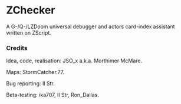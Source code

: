 # ZChecker
A G-/Q-/LZDoom universal debugger and actors card-index assistant written on ZScript.


### Credits

Idea, code, realisation: JSO_x a.k.a. Morthimer McMare.

Maps: StormCatcher.77.

Bug reporting: Il Str.

Beta-testing: ika707, Il Str, Ron_Dallas.
